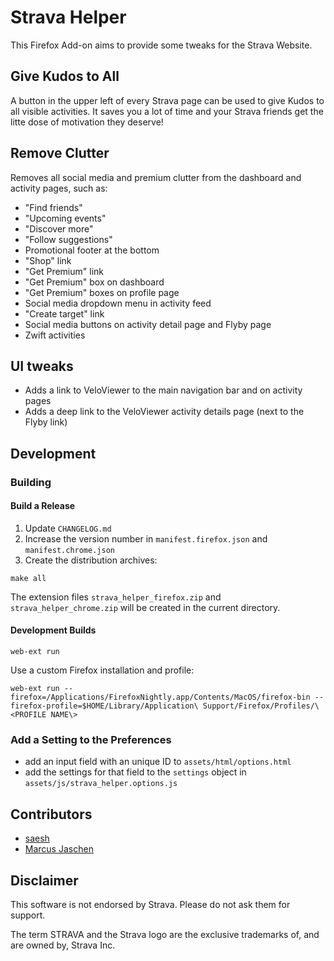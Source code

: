 # Strava Helper

This Firefox Add-on aims to provide some tweaks for the Strava Website.

## Give Kudos to All

A button in the upper left of every Strava page can be used to give Kudos to all visible activities. It saves you a lot of time and your Strava friends get the litte dose of motivation they deserve!

## Remove Clutter

Removes all social media and premium clutter from the dashboard and activity pages, such as:

- "Find friends"
- "Upcoming events"
- "Discover more"
- "Follow suggestions"
- Promotional footer at the bottom
- "Shop" link
- "Get Premium" link
- "Get Premium" box on dashboard
- "Get Premium" boxes on profile page
- Social media dropdown menu in activity feed
- "Create target" link
- Social media buttons on activity detail page and Flyby page
- Zwift activities

## UI tweaks

- Adds a link to VeloViewer to the main navigation bar and on activity pages
- Adds a deep link to the VeloViewer activity details page (next to the Flyby link)

## Development

### Building

#### Build a Release

1. Update `CHANGELOG.md`
1. Increase the version number in `manifest.firefox.json` and `manifest.chrome.json`
1. Create the distribution archives:

```shell
make all
```

The extension files `strava_helper_firefox.zip` and `strava_helper_chrome.zip` will be created in the current directory.

#### Development Builds

```shell
web-ext run
```

Use a custom Firefox installation and profile:

```shell
web-ext run --firefox=/Applications/FirefoxNightly.app/Contents/MacOS/firefox-bin --firefox-profile=$HOME/Library/Application\ Support/Firefox/Profiles/\<PROFILE NAME\>
```

### Add a Setting to the Preferences

- add an input field with an unique ID to `assets/html/options.html`
- add the settings for that field to the `settings` object in `assets/js/strava_helper.options.js`

## Contributors

- [saesh](https://github.com/saesh)
- [Marcus Jaschen](https://www.marcusjaschen.de/)

## Disclaimer

This software is not endorsed by Strava. Please do not ask them for support.

The term STRAVA and the Strava logo are the exclusive trademarks of, and are owned by, Strava Inc.
